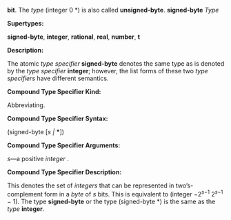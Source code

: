 **bit**. The *type* (integer 0 \*) is also called **unsigned-byte**. **signed-byte** *Type* 



**Supertypes:** 



**signed-byte**, **integer**, **rational**, **real**, **number**, **t** 



**Description:** 



The atomic *type specifier* **signed-byte** denotes the same type as is denoted by the *type specifier* **integer**; however, the list forms of these two *type specifiers* have different semantics. 







 



 



**Compound Type Specifier Kind:** 



Abbreviating. 



**Compound Type Specifier Syntax:** 



(signed-byte [*s |* **\***]) 



**Compound Type Specifier Arguments:** 



*s*—a positive *integer* . 



**Compound Type Specifier Description:** 



This denotes the set of <i>integers</i> that can be represented in two’s-complement form in a <i>byte</i> of <i>s</i> bits. This is equivalent to (integer <i>−</i>2<sup><i>s−</i>1</sup> 2<sup><i>s−</i>1</sup> <i>−</i> 1). The type **signed-byte** or the type (signed-byte *) is the same as the <i>type</i> **integer**. 



